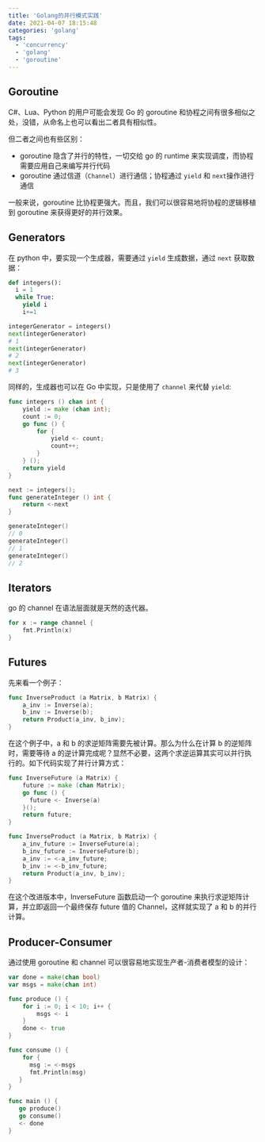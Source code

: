 ```yaml
---
title: 'Golang的并行模式实践'
date: 2021-04-07 18:15:48
categories: 'golang'
tags:
  - 'concurrency'
  - 'golang'
  - 'goroutine'
---
```


## Goroutine

C#、Lua、Python 的用户可能会发现 Go 的 goroutine 和协程之间有很多相似之处，没错，从命名上也可以看出二者具有相似性。

但二者之间也有些区别：

- goroutine 隐含了并行的特性，一切交给 go 的 runtime 来实现调度，而协程需要应用自己来编写并行代码
- goroutine 通过信道（`Channel`）进行通信；协程通过 `yield` 和 `next`操作进行通信

一般来说，goroutine 比协程更强大。而且，我们可以很容易地将协程的逻辑移植到 goroutine 来获得更好的并行效果。

## Generators

在 python 中，要实现一个生成器，需要通过 `yield` 生成数据，通过 `next` 获取数据：

```python
def integers():
  i = 1
  while True:
    yield i
    i+=1

integerGenerator = integers()
next(integerGenerator)
# 1
next(integerGenerator)
# 2
next(integerGenerator)
# 3
```

同样的，生成器也可以在 Go 中实现，只是使用了 `channel` 来代替 `yield`:

```go
func integers () chan int {
    yield := make (chan int);
    count := 0;
    go func () {
        for {
            yield <- count;
            count++;
        }
    } ();
    return yield
}

next := integers();
func generateInteger () int {
    return <-next
}

generateInteger()
// 0
generateInteger()
// 1
generateInteger()
// 2
```

## Iterators

go 的 channel 在语法层面就是天然的迭代器。

```go
for x := range channel {
    fmt.Println(x)
}
```

## Futures

先来看一个例子：

```go
func InverseProduct (a Matrix, b Matrix) {
    a_inv := Inverse(a);
    b_inv := Inverse(b);
    return Product(a_inv, b_inv);
}
```

在这个例子中，a 和 b 的求逆矩阵需要先被计算。那么为什么在计算 b 的逆矩阵时，需要等待 a 的逆计算完成呢？显然不必要，这两个求逆运算其实可以并行执行的。如下代码实现了并行计算方式：

```go
func InverseFuture (a Matrix) {
    future := make (chan Matrix);
    go func () {
      future <- Inverse(a)
    }();
    return future;
}

func InverseProduct (a Matrix, b Matrix) {
    a_inv_future := InverseFuture(a);
    b_inv_future := InverseFuture(b);
    a_inv := <-a_inv_future;
    b_inv := <-b_inv_future;
    return Product(a_inv, b_inv);
}
```

在这个改进版本中，InverseFuture 函数启动一个 goroutine 来执行求逆矩阵计算，并立即返回一个最终保存 future 值的 Channel，这样就实现了 a 和 b 的并行计算。

## Producer-Consumer

通过使用 goroutine 和 channel 可以很容易地实现生产者-消费者模型的设计：

```go
var done = make(chan bool)
var msgs = make(chan int)

func produce () {
    for i := 0; i < 10; i++ {
        msgs <- i
    }
    done <- true
}

func consume () {
    for {
      msg := <-msgs
      fmt.Println(msg)
   }
}

func main () {
   go produce()
   go consume()
   <- done
}
```
